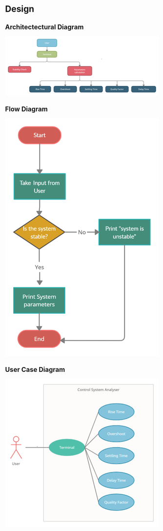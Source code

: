 # Design
 

## Architectectural Diagram
![HighLevelStructuralDiagram](https://github.com/pramanikpatel/Analyse_Control_System/blob/main/2_Design/Architectural_Diagram.png)


## Flow Diagram
![HighLevelBehaviouralDiagram](https://github.com/pramanikpatel/Analyse_Control_System/blob/main/2_Design/Flow_diagram.png)

## User Case Diagram
![HighLevelBehaviouralDiagram](https://github.com/pramanikpatel/Analyse_Control_System/blob/main/2_Design/User_case_dia.png)
